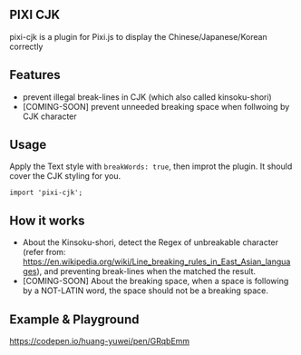 ## PIXI CJK

pixi-cjk is a plugin for Pixi.js to display the Chinese/Japanese/Korean correctly

## Features

- prevent illegal break-lines in CJK (which also called kinsoku-shori)
- [COMING-SOON] prevent unneeded breaking space when follwoing by CJK character

## Usage

Apply the Text style with `breakWords: true`, then improt the plugin. It should cover the CJK styling for you.
```
import 'pixi-cjk';
```

## How it works

- About the Kinsoku-shori, detect the Regex of unbreakable character (refer from: https://en.wikipedia.org/wiki/Line_breaking_rules_in_East_Asian_languages), and preventing break-lines when the matched the result.
- [COMING-SOON] About the breaking space, when a space is following by a NOT-LATIN word, the space should not be a breaking space.

## Example & Playground

https://codepen.io/huang-yuwei/pen/GRqbEmm
